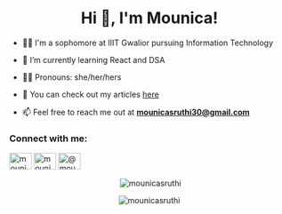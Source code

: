 <h1 align="center">Hi 👋, I'm Mounica!</h1>  
  
- 👩‍🎓 I'm a sophomore at IIIT Gwalior pursuing Information Technology

- 🌱 I’m currently learning React and DSA
  
- 👨‍💻 Pronouns: she/her/hers
  
- 📝 You can check out my articles [here](https://medium.com/@mounicasruthi)  
    
- 📫 Feel free to reach me out at **mounicasruthi30@gmail.com**  
  
<h3 align="left">Connect with me:</h3>  
<p align="left">  
<a href="https://linkedin.com/in/mounicasruthi" target="blank"><img align="center" src="https://raw.githubusercontent.com/rahuldkjain/github-profile-readme-generator/master/src/images/icons/Social/linked-in-alt.svg" alt="mounicasruthi" height="30" width="40" /></a>  
<a href="https://www.instagram.com/mounicasruthi/" target="blank"><img align="center" src="https://raw.githubusercontent.com/rahuldkjain/github-profile-readme-generator/master/src/images/icons/Social/instagram.svg" alt="mounicasruthi" height="30" width="40" /></a>  
<a href="https://medium.com/@mounicasruthi" target="blank"><img align="center" src="https://raw.githubusercontent.com/rahuldkjain/github-profile-readme-generator/master/src/images/icons/Social/medium.svg" alt="@mounicasruthi" height="30" width="40" /></a>  
</p>  
  
 
<p align="center" >&nbsp;<img align="center" src="https://github-readme-stats.vercel.app/api?username=mounicasruthi&show_icons=true&locale=en" alt="mounicasruthi" /></p>  
    
<p align="center" ><img align="center" src="https://github-readme-streak-stats.herokuapp.com/?user=mounicasruthi&" alt="mounicasruthi" /></p>
<!--
**mounicasruthi/mounicasruthi** is a ✨ _special_ ✨ repository because its `README.md` (this file) appears on your GitHub profile.

Here are some ideas to get you started:

- 🔭 I’m currently working on ...
- 🌱 I’m currently learning ...
- 👯 I’m looking to collaborate on ...
- 🤔 I’m looking for help with ...
- 💬 Ask me about ...
- 📫 How to reach me: ...
- 😄 Pronouns: ...
- ⚡ Fun fact: ...
-->
